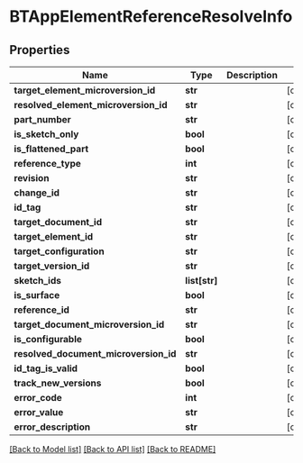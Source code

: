 # BTAppElementReferenceResolveInfo

## Properties
Name | Type | Description | Notes
------------ | ------------- | ------------- | -------------
**target_element_microversion_id** | **str** |  | [optional] 
**resolved_element_microversion_id** | **str** |  | [optional] 
**part_number** | **str** |  | [optional] 
**is_sketch_only** | **bool** |  | [optional] 
**is_flattened_part** | **bool** |  | [optional] 
**reference_type** | **int** |  | [optional] 
**revision** | **str** |  | [optional] 
**change_id** | **str** |  | [optional] 
**id_tag** | **str** |  | [optional] 
**target_document_id** | **str** |  | [optional] 
**target_element_id** | **str** |  | [optional] 
**target_configuration** | **str** |  | [optional] 
**target_version_id** | **str** |  | [optional] 
**sketch_ids** | **list[str]** |  | [optional] 
**is_surface** | **bool** |  | [optional] 
**reference_id** | **str** |  | [optional] 
**target_document_microversion_id** | **str** |  | [optional] 
**is_configurable** | **bool** |  | [optional] 
**resolved_document_microversion_id** | **str** |  | [optional] 
**id_tag_is_valid** | **bool** |  | [optional] 
**track_new_versions** | **bool** |  | [optional] 
**error_code** | **int** |  | [optional] 
**error_value** | **str** |  | [optional] 
**error_description** | **str** |  | [optional] 

[[Back to Model list]](../README.md#documentation-for-models) [[Back to API list]](../README.md#documentation-for-api-endpoints) [[Back to README]](../README.md)



